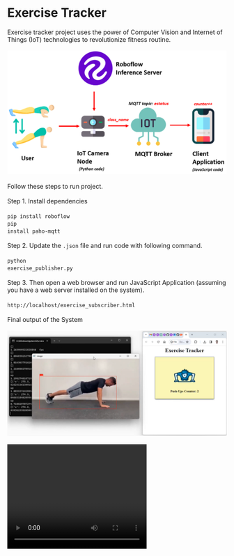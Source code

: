 # Exercise Tracker
Exercise tracker project uses the power of Computer Vision and Internet of Things (IoT) technologies to revolutionize fitness routine.
<br><br>
<img src="system_design.png" width="800px" alt="Working of System">
<br><br>
Follow these steps to run project.<br><br>
Step 1. Install dependencies<br><br>
<code>pip install roboflow</code><br>
<code>pip install paho-mqtt</code>
<br><br>
Step 2. Update the <code>.json</code> file and run code with following command.<br><br>
<code>python exercise_publisher.py</code>
<br><br>
Step 3. Then open a web browser and run JavaScript Application (assuming you have a web server installed on the system).<br><br>
<code>http://localhost/exercise_subscriber.html</code><br><br>
Final output of the System<br><br>
<img src="final_result.png" width="800px"><br><br>
<video width="320" height="240" controls>
  <source src="exercise_tracker_final.mp4" type="video/mp4">
  Your browser does not support the video tag.
</video>

